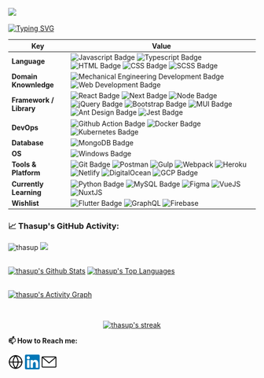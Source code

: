 [![](https://www.dropbox.com/s/hprwdtoo7vs61vs/aurapan%20shop%20banner%201.jpg?raw=1)](https://www.aurapan.com/)
    
[![Typing SVG](https://readme-typing-svg.herokuapp.com?color=%2336BCF7&center=true&vCenter=true&width=800&lines=Hi+there+👋,+I+am+Thanachon+Supasatian;+Welcome+to+My+Profile!;A+Front-End+Engineer;A+Self-taught+Programmer;Always+Learning+New+Things)](https://git.io/typing-svg)

Key | Value
--- | --- 
**Language**  | ![Javascript Badge](https://img.shields.io/badge/-Javascript-F7DF1E?style=flat&logo=javascript&logoColor=black) ![Typescript Badge](https://img.shields.io/badge/-Typescript-3178C6?style=flat&logo=typescript&logoColor=white) ![HTML Badge](https://img.shields.io/badge/-HTML-E34F26?style=flat&logo=html5&logoColor=white) ![CSS Badge](https://img.shields.io/badge/-CSS-1572B6?style=flat&logo=css3&logoColor=white) ![SCSS Badge](https://img.shields.io/badge/-SCSS-CC6699?style=flat&logo=sass&logoColor=white) 
**Domain Knownledge**  | ![Mechanical Engineering Development Badge](https://img.shields.io/badge/-Mechanical%20Engineering-4C8CBF?style=flat&logoColor=white) ![Web Development Badge](https://img.shields.io/badge/-Web%20Development-FF6600?style=flat&logoColor=white)
**Framework / Library**  | ![React Badge](https://img.shields.io/badge/-ReactJS-20232a?style=flat&logo=React&logoColor=61DAFB) ![Next Badge](https://img.shields.io/badge/-NextJS-000000?style=flat&logo=nextdotjs&logoColor=white) ![Node Badge](https://img.shields.io/badge/-NodeJS-339933?style=flat&logo=nodedotjs&logoColor=white) ![jQuery Badge](https://img.shields.io/badge/-jQuery-0769AD?style=flat&logo=jquery&logoColor=white) ![Bootstrap Badge](https://img.shields.io/badge/-Bootstrap-7952B3?style=flat&logo=bootstrap&logoColor=white) ![MUI Badge](https://img.shields.io/badge/-MUI-007FFF?style=flat&logo=mui&logoColor=white) ![Ant Design Badge](https://img.shields.io/badge/-Ant_Design-0170FE?style=flat&logo=antdesign&logoColor=white) ![Jest Badge](https://img.shields.io/badge/-Jest-C21325?style=flat&logo=jest&logoColor=white)
**DevOps** | ![Github Action Badge](https://img.shields.io/badge/-Github_Action-181717?style=flat&logo=github&logoColor=white) ![Docker Badge](https://img.shields.io/badge/-Docker-2496ED?style=flat&logo=docker&logoColor=white) ![Kubernetes Badge](https://img.shields.io/badge/-Kubernetes-326CE5?style=flat&logo=kubernetes&logoColor=white)
**Database**  | ![MongoDB Badge](https://img.shields.io/badge/-MongoDB-033430?style=flat&logo=mongodb&logoColor=00ed64)
**OS**  | ![Windows Badge](https://img.shields.io/badge/-Windows-0078D6?style=flat&logo=windows&logoColor=white)
**Tools & Platform**  | ![Git Badge](https://img.shields.io/badge/Git-F9AB00?style=flat&logo=git&color=525252) ![Postman](https://img.shields.io/badge/Postman-FF6C37?style=flat&logo=postman&logoColor=white) ![Gulp](https://img.shields.io/badge/Gulp-CF4647?style=flat&logo=gulp&logoColor=white) ![Webpack](https://img.shields.io/badge/Webpack-2b3a42?style=flat&logo=webpack&logoColor=8DD6F9) ![Heroku](https://img.shields.io/badge/Heroku-430098?style=flat&logo=heroku&logoColor=white) ![Netlify](https://img.shields.io/badge/Netlify-151a1e?style=flat&logo=netlify&logoColor=00C7B7) ![DigitalOcean](https://img.shields.io/badge/DigitalOcean-0080FF?style=flat&logo=digitalocean&logoColor=white) ![GCP Badge](https://img.shields.io/badge/-Google_Cloud-4285F4?style=flat&logo=googlecloud&logoColor=white)
**Currently Learning**  | ![Python Badge](https://img.shields.io/badge/-Python-3776AB?style=flat&logo=Python&logoColor=white) ![MySQL Badge](https://img.shields.io/badge/MySQL-4479A1?style=flat&logo=mysql&logoColor=white) ![Figma](https://img.shields.io/badge/Figma-F24E1E?style=flat&logo=figma&logoColor=white) ![VueJS](https://img.shields.io/badge/VueJS-213547?style=flat&logo=vuedotjs&logoColor=4FC08D) ![NuxtJS](https://img.shields.io/badge/NuxtJS-213547?style=flat&logo=nuxtdotjs&logoColor=00DC82)
**Wishlist**  | ![Flutter Badge](https://img.shields.io/badge/Flutter-2bb7f6?style=flat&logo=flutter&logoColor=white) ![GraphQL](https://img.shields.io/badge/GraphQL-E10098?style=flat&logo=graphql&logoColor=white) ![Firebase](https://img.shields.io/badge/Firebase-1a73e8?style=flat&logo=firebase&logoColor=FFCA28)

<!--   GitHub stats graph -->
### 📈 Thasup's GitHub Activity:
<img src="https://komarev.com/ghpvc/?username=thasup&label=Profile%20views&color=0e75b6&style=flat" alt="thasup" /> <a href="https://www.github.com/thasup" target="blank"><img src="https://img.shields.io/github/followers/thasup?label=Follow"></a> 

<br/>
    <a href="https://github.com/thasup"><img alt="thasup's Github Stats" src="https://github-readme-stats.vercel.app/api?username=thasup&show_icons=true&count_private=true&theme=react&hide_border=true&bg_color=0D1117" /></a>
  <a href="https://github.com/thasup"><img alt="thasup's Top Languages" src="https://github-readme-stats.vercel.app/api/top-langs/?username=thasup&langs_count=8&count_private=true&layout=compact&theme=react&hide_border=true&bg_color=0D1117" /></a>

<br/>
<br/>

<a href="https://github.com/thasup"><img alt="thasup's Activity Graph" src="https://activity-graph.herokuapp.com/graph?username=thasup&bg_color=0D1117&color=5BCDEC&line=5BCDEC&point=FFFFFF&hide_border=true" /></a>

<br/>

<p align="center">
    <a href="https://github.com/thasup">
        <img title="🔥 Get streak stats for your profile at git.io/streak-stats" alt="thasup's streak" src="https://github-readme-streak-stats.herokuapp.com/?user=thasup&theme=black-ice&hide_border=true&stroke=0000&background=060A0CD0"/>
    </a>
</p>


**📫 How to Reach me:**
<p align="left">
<a href="https://thanachon.me/" target="blank"><img align="center" src="./assets/globe-svgrepo-com.svg" alt="thanachon website" height="30" width="30" /></a>
<a href="https://www.linkedin.com/in/thanachon-supasatian-278292159/" target="blank"><img align="center" src="./assets/linkedin-svgrepo-com.svg" alt="linkedin" height="30" width="30" /></a>
<a href="mailto:thanachonfirst@hotmail.com" target="blank"><img align="center" src="./assets/mail-svgrepo-com.svg" alt="hotmail" height="30" width="30" /></a>
</p>
